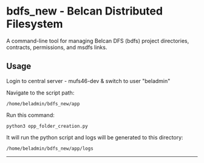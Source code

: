 # bdfs_new - Belcan Distributed Filesystem

A command-line tool for managing Belcan DFS (bdfs) project directories, contracts, permissions, and msdfs links.



## Usage

Login to central server - mufs46-dev & switch to user "beladmin"


Navigate to the script path:

```
/home/beladmin/bdfs_new/app
```

Run this command:

```
python3 opp_folder_creation.py
```

It will run the python script and logs will be generated to this directory:

```
/home/beladmin/bdfs_new/app/logs
```

---